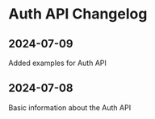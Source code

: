 # Auth API Changelog

<include from="Snippets-AuthAPI.md" element-id="snippet-header" />

## 2024-07-09

Added examples for Auth API

## 2024-07-08

Basic information about the Auth API
